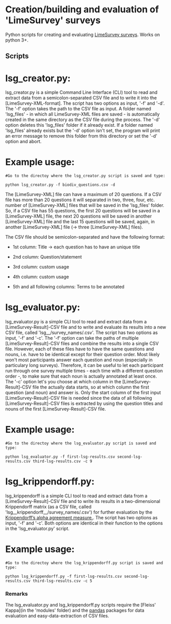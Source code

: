 # Creation/building and evaluation of 'LimeSurvey' surveys

Python scripts for creating and evaluating [LimeSurvey surveys](https://www.limesurvey.org/). Works on python 3+.



## Scripts

# lsg_creator.py:

lsg_creator.py is a simple Command Line Interface (CLI) tool to read and extract data from a semicolon-separated CSV file and to
write it into the [LimeSurvey-XML-format]. The script has two options as input, '-f' and '-d'. The '-f' option takes the path
to the CSV file as input. A folder named 'lsg_files' - in which all LimeSurvey-XML files are saved - is automatically created in
the same directory as the CSV file during the process. The '-d' option deletes this 'lsg_files' folder if it already exist. If a
folder named 'lsg_files' already exists but the '-d' option isn't set, the program will print an error message to remove this folder
from this directory or set the '-d' option and abort.

# Example usage:

```shell
#Go to the directoy where the lsg_creator.py script is saved and type:

python lsg_creator.py -f biodiv_questions.csv -d
```

The [LimeSurvey-XML] file can have a maximum of 20 questions. If a CSV file has more than 20 questions it will separated in two, three,
four, etc. number of [LimeSurvey-XML] files that will be saved in the 'lsg_files' folder. So, if a CSV file has 55 questions, the first
20 questions will be saved in a [LimeSurvey-XML] file, the next 20 questions will be saved in another [LimeSurvey-XML] file and the last
15 questions will be saved, again, in another [LimeSurvey-XML] file (-> three [LimeSurvey-XML] files).

The CSV file should be semicolon-separated and have the following format:

- 1st column: Title
    -> each question has to have an unique title
    
- 2nd column: Question/statement

- 3rd column: custom usage

- 4th column: custom usage

- 5th and all following columns: Terms to be annotated


# lsg_evaluator.py:

lsg_evaluator.py is a simple CLI tool to read and extract data from a [LimeSurvey-Result]-CSV file and to write and evaluate its
results into a new CSV file, called 'lsg__/survey_names/.csv'. The script has two options as input, '-f' and '-c'. The '-f' option
can take the paths of multiple [LimeSurvey-Result]-CSV files and combine the results into a single CSV file. However, each of these
files have to have the same questions and nouns, i.e. have to be identical except for their question order. Most likely won't most
participants answer each question and noun (especially in particulary long surveys). Therefore, it can be useful to let each participant
run through one survey multiple times - each time with a different question order -, to make sure that each noun is actually annotated
at least once. The '-c' option let's you choose at which column in the [LimeSurvey-Result]-CSV file the actually data starts, so at which
column the first question (and noun) and answer is. Only the start column of the first input [LimeSurvey-Result]-CSV file is needed since
the data of all following [LimeSurvey-Result]-CSV files is extracted by using the question titles and nouns of the first
[LimeSurvey-Result]-CSV file.

# Example usage:

```shell
#Go to the directoy where the lsg_evaluator.py script is saved and type:

python lsg_evaluator.py -f first-lsg-results.csv second-lsg-results.csv third-lsg-results.csv -c 9
```


# lsg_krippendorff.py:

lsg_krippendorff is a simple CLI tool to read and extract data from a [LimeSurvey-Result]-CSV file and to write its results in a 
two-dimensional Krippendorff matrix (as a CSV file, called 'lsg__krippendorff__/survey_names/.csv') for further evaluation by the
[Krippendorff’s alpha agreement measure.](https://pypi.org/project/krippendorff/0.2.2/). The script has two options as input, '-f'
and '-c'. Both options are identical in their function to the options in the 'lsg_evaluator.py' script.

# Example usage:

```shell
#Go to the directoy where the lsg_krippendorff.py script is saved and type:

python lsg_krippendorff.py -f first-lsg-results.csv second-lsg-results.csv third-lsg-results.csv -c 5
```



### Remarks

The lsg_evaluator.py and lsg_krippendorff.py scripts require the [Fleiss' Kappa](in the 'modules' folder) and the
[pandas](https://pandas.pydata.org/) packages for data evaluation and easy-data-extraction of CSV files.
